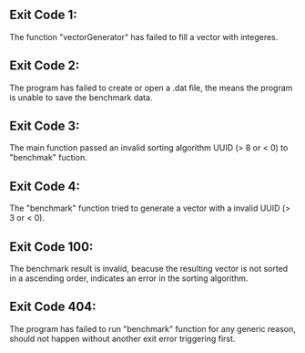 ## Exit Code 1:
  The function "vectorGenerator" has failed to fill a vector with integeres.

## Exit Code 2:
  The program has failed to create or open a .dat file, the means the program is unable to save the benchmark data.

## Exit Code 3:
  The main function passed an invalid sorting algorithm UUID (> 8 or < 0) to "benchmak" fuction.

## Exit Code 4:
  The "benchmark" function tried to generate a vector with a invalid UUID (> 3 or < 0).

## Exit Code 100:
  The benchmark result is invalid, beacuse the resulting vector is not sorted in a ascending order, indicates an error in the sorting algorithm.

## Exit Code 404:
  The program has failed to run "benchmark" function for any generic reason, should not happen without another exit error triggering first.
